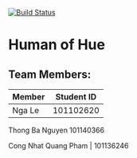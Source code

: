 [![Build Status](https://travis-ci.org/jolenele/HoH.svg?branch=master)](https://travis-ci.org/jolenele/HoH)

# Human of Hue 

## Team Members:
Member | Student ID
--- | ---
Nga Le | 101102620

Thong Ba Nguyen  101140366

Cong Nhat Quang Pham  | 101136246
